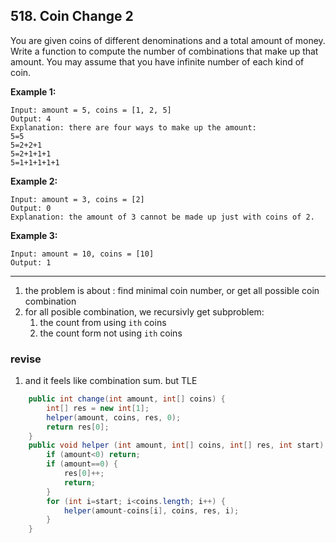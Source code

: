 ## 518. Coin Change 2

You are given coins of different denominations and a total amount of money. Write a function to compute the number of combinations that make up that amount. You may assume that you have infinite number of each kind of coin.



 

**Example 1:**

```
Input: amount = 5, coins = [1, 2, 5]
Output: 4
Explanation: there are four ways to make up the amount:
5=5
5=2+2+1
5=2+1+1+1
5=1+1+1+1+1
```

**Example 2:**

```
Input: amount = 3, coins = [2]
Output: 0
Explanation: the amount of 3 cannot be made up just with coins of 2.
```

**Example 3:**

```
Input: amount = 10, coins = [10] 
Output: 1
```

----

1. the problem is about : find minimal coin number, or get all possible coin combination
2. for all posible combination, we recursivly get subproblem:
   1. the count from using `ith` coins
   2. the count form not using `ith` coins

### revise

1. and it feels like combination sum. but TLE

```java
    public int change(int amount, int[] coins) {
        int[] res = new int[1];
        helper(amount, coins, res, 0);
        return res[0];
    }
    public void helper (int amount, int[] coins, int[] res, int start) {
        if (amount<0) return;
        if (amount==0) {
            res[0]++;
            return;
        }
        for (int i=start; i<coins.length; i++) {
            helper(amount-coins[i], coins, res, i);
        }
    }
```


